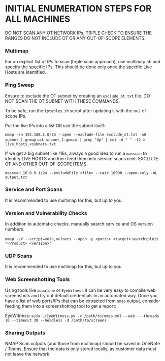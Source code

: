 # INITIAL ENUMERATION STEPS FOR ALL MACHINES

DO NOT SCAN ANY OT NETWORK IPs, TRIPLE CHECK TO ENSURE THE RANGES DO NOT INCLUDE OT OR ANY OUT-OF-SCOPE ELEMENTS.

### Multimap

For an explicit list of IPs to scan (triple scan approach), use multimap.sh and specify the specific IPs. This should be done only once the specific Live Hosts are identified.

### Ping Sweep

Ensure to exclude the OT subnet by creating an `exclude_ot.txt` file. DO NOT SCAN THE OT SUBNET WITH THESE COMMANDS.

To be safe, run the `iptables.sh` script after updating it with the out-of-scope IPs.

Put the live IPs into a list OR use the subnet itself:

`nmap -sn 192.168.1.0/24 --open --exclude-file exclude_ot.txt -oG subnet_1.gnmap`
`cat subnet_1.gnmap | grep "Up" | cut -d " " -f2 > live_hosts_<subnet>.txt`

If we get a big subnet like /16s, always a good idea to run a `masscan` to identify LIVE HOSTS and then feed them into service scans next.
EXCLUDE OT AND OTHER OUT-OF-SCOPE ITEMS.

`masscan 10.0.0.1/24 --excludeFile <file> --rate 10000 --open-only -oL output.txt`

### Service and Port Scans

It is recommended to use multimap for this, but up to you.

### Version and Vulnerability Checks

In addition to automatic checks, manually search service and OS version numbers.

`nmap -sV --script=vuln,vulners --open -p <ports> <target>`
`searchsploit "<Product> <version>"`

### UDP Scans

It is recommended to use multimap for this, but up to you.

### Web Screenshotting Tools

Using tools like `aquatone` or `EyeWitness` it can be very easy to compile web screenshots and try out default credentials in an automated way. Once you have a list of web ports/IPs that can be extracted from `nmap` output, consider feeding them into a screenshotting tool to get a report:

EyeWitness:
`sudo ./EyeWitness.py -x /path/to/nmap.xml --web ---threads 10 --timeout 30 --headless -d /path/to/screens`

### Sharing Outputs

NMAP Scan outputs (and those from multimap) should be saved in OneNote / Teams. Ensure that the data is only stored locally, as customer data must not leave the network.


